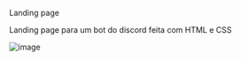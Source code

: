 Landing page

Landing page para um bot do discord feita com HTML e CSS

![image](https://user-images.githubusercontent.com/49498964/161760180-44016076-035a-40a1-b328-ef72ca4c8b8f.png)

